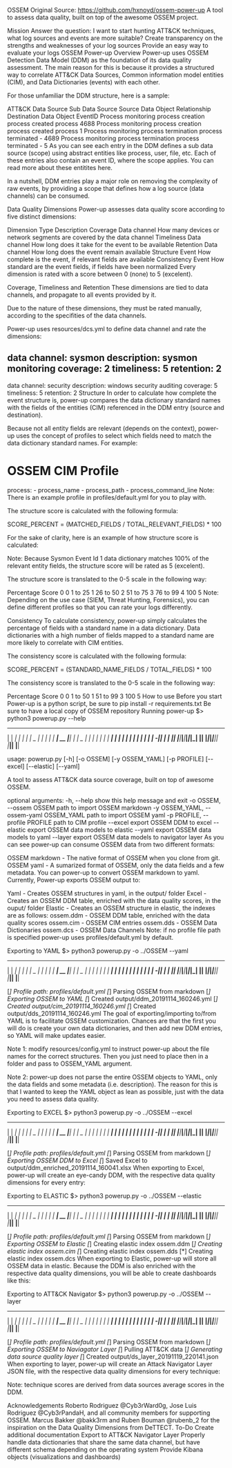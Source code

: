 OSSEM 
Original Source: https://github.com/hxnoyd/ossem-power-up
A tool to assess data quality, built on top of the awesome OSSEM project.

Mission
Answer the question: I want to start hunting ATT&CK techniques, what log sources and events are more suitable?
Create transparency on the strengths and weaknesses of your log sources
Provide an easy way to evaluate your logs
OSSEM Power-up Overview
Power-up uses OSSEM Detection Data Model (DDM) as the foundation of its data quality assessment. The main reason for this is because it provides a structured way to correlate ATT&CK Data Sources, Common information model entities (CIM), and Data Dictionaries (events) with each other.

For those unfamiliar the DDM structure, here is a sample:

ATT&CK Data Source	Sub Data Source	Source Data Object	Relationship	Destination Data Object	EventID
Process monitoring	process creation	process	created	process	4688
Process monitoring	process creation	process	created	process	1
Process monitoring	process termination	process	terminated	-	4689
Process monitoring	process termination	process	terminated	-	5
As you can see each entry in the DDM defines a sub data source (scope) using abstract entities like process, user, file, etc. Each of these entries also contain an event ID, where the scope applies. You can read more about these entitites here.

In a nutshell, DDM entries play a major role on removing the complexity of raw events, by providing a scope that defines how a log source (data channels) can be consumed.

Data Quality Dimensions
Power-up assesses data quality score according to five distinct dimensions:

Dimension	Type	Description
Coverage	Data channel	How many devices or network segments are covered by the data channel
Timeliness	Data channel	How long does it take for the event to be available
Retention	Data channel	How long does the event remain available
Structure	Event	How complete is the event, if relevant fields are available
Consistency	Event	How standard are the event fields, if fields have been normalized
Every dimension is rated with a score between 0 (none) to 5 (excelent).

Coverage, Timeliness and Retention
These dimensions are tied to data channels, and propagate to all events provided by it.

Due to the nature of these dimensions, they must be rated manually, according to the specifities of the data channels.

Power-up uses resources/dcs.yml to define data channel and rate the dimensions:

data channel: sysmon
description: sysmon monitoring
coverage: 2
timeliness: 5
retention: 2
---
data channel: security
description: windows security auditing
coverage: 5
timeliness: 5
retention: 2
Structure
In order to calculate how complete the event structure is, power-up compares the data dictionary standard names with the fields of the entities (CIM) referenced in the DDM entry (source and destination).

Because not all entity fields are relevant (depends on the context), power-up uses the concept of profiles to select which fields need to match the data dictionary standard names. For example:

# OSSEM CIM Profile
process:
    - process_name
    - process_path
    - process_command_line
Note: There is an example profile in profiles/default.yml for you to play with.

The structure score is calculated with the following formula:

SCORE_PERCENT = (MATCHED_FIELDS / TOTAL_RELEVANT_FIELDS) * 100

For the sake of clarity, here is an example of how structure score is calculated: 

Note: Because Sysmon Event Id 1 data dictionary matches 100% of the relevant entity fields, the structure score will be rated as 5 (excelent).

The structure score is translated to the 0-5 scale in the following way:

Percentage	Score
0	0
1 to 25	1
26 to 50	2
51 to 75	3
76 to 99	4
100	5
Note: Depending on the use case (SIEM, Threat Hunting, Forensics), you can define different profiles so that you can rate your logs differently.

Consistency
To calculate consistency, power-up simply calculates the percentage of fields with a standard name in a data dictionary. Data dictionaries with a high number of fields mapped to a standard name are more likely to correlate with CIM entities.

The consistency score is calculated with the following formula:

SCORE_PERCENT = (STANDARD_NAME_FIELDS / TOTAL_FIELDS) * 100

The consistency score is translated to the 0-5 scale in the following way:

Percentage	Score
0	0
1 to 50	1
51 to 99	3
100	5
How to use
Before you start
Power-up is a python script, be sure to pip install -r requirements.txt
Be sure to have a local copy of OSSEM repository
Running power-up
$> python3 powerup.py --help
  _____ _____ _____ _____ _____    _____ _____ _ _ _ _____ _____     _____ _____ __
 |     |   __|   __|   __|     |  |  _  |     | | | |   __| __  |___|  |  |  _  |  |
 |  |  |__   |__   |   __| | | |  |   __|  |  | | | |   __|    -|___|  |  |   __|__|
 |_____|_____|_____|_____|_|_|_|  |__|  |_____|_____|_____|__|__|   |_____|__|  |__|

usage: powerup.py [-h] [-o OSSEM] [-y OSSEM_YAML] [-p PROFILE] [--excel]
                  [--elastic] [--yaml]

A tool to assess ATT&CK data source coverage, built on top of awesome OSSEM.

optional arguments:
  -h, --help            show this help message and exit
  -o OSSEM, --ossem OSSEM
                        path to import OSSEM markdown
  -y OSSEM_YAML, --ossem-yaml OSSEM_YAML
                        path to import OSSEM yaml
  -p PROFILE, --profile PROFILE
                        path to CIM profile
  --excel               export OSSEM DDM to excel
  --elastic             export OSSEM data models to elastic
  --yaml                export OSSEM data models to yaml
  --layer               export OSSEM data models to navigator layer
As you can see power-up can consume OSSEM data from two different formats:

OSSEM markdown - The native format of OSSEM when you clone from git.
OSSEM yaml - A sumarized format of OSSEM, only the data fields and a few metadata. You can power-up to convert OSSEM markdown to yaml.
Currently, Power-up exports OSSEM output to:

Yaml - Creates OSSEM structures in yaml, in the output/ folder
Excel - Creates an OSSEM DDM table, enriched with the data quality scores, in the ouput/ folder
Elastic - Creates an OSSEM structure in elastic, the indexes are as follows:
ossem.ddm - OSSEM DDM table, enriched with the data quality scores
ossem.cim - OSSEM CIM entries
ossem.dds - OSSEM Data Dictionaries
ossem.dcs - OSSEM Data Channels
Note: if no profile file path is specified power-up uses profiles/default.yml by default.

Exporting to YAML
$> python3 powerup.py -o ../OSSEM --yaml
  _____ _____ _____ _____ _____    _____ _____ _ _ _ _____ _____     _____ _____ __
 |     |   __|   __|   __|     |  |  _  |     | | | |   __| __  |___|  |  |  _  |  |
 |  |  |__   |__   |   __| | | |  |   __|  |  | | | |   __|    -|___|  |  |   __|__|
 |_____|_____|_____|_____|_|_|_|  |__|  |_____|_____|_____|__|__|   |_____|__|  |__|

[*] Profile path: profiles/default.yml
[*] Parsing OSSEM from markdown
[*] Exporting OSSEM to YAML
[*] Created output/ddm_20191114_160246.yml
[*] Created output/cim_20191114_160246.yml
[*] Created output/dds_20191114_160246.yml
The goal of exporting/importing to/from YAML is to facilitate OSSEM customization. Chances are that the first you will do is create your own data dictionaries, and then add new DDM entries, so YAML will make updates easier.

Note 1: modify resources/config.yml to instruct power-up about the file names for the correct structures. Then you just need to place then in a folder and pass to OSSEM_YAML argument.

Note 2: power-up does not parse the entire OSSEM objects to YAML, only the data fields and some metadata (i.e. description). The reason for this is that I wanted to keep the YAML object as lean as possible, just with the data you need to assess data quality.

Exporting to EXCEL
$> python3 powerup.py -o ../OSSEM --excel
  _____ _____ _____ _____ _____    _____ _____ _ _ _ _____ _____     _____ _____ __
 |     |   __|   __|   __|     |  |  _  |     | | | |   __| __  |___|  |  |  _  |  |
 |  |  |__   |__   |   __| | | |  |   __|  |  | | | |   __|    -|___|  |  |   __|__|
 |_____|_____|_____|_____|_|_|_|  |__|  |_____|_____|_____|__|__|   |_____|__|  |__|

[*] Profile path: profiles/default.yml
[*] Parsing OSSEM from markdown
[*] Exporting OSSEM DDM to Excel
[*] Saved Excel to output/ddm_enriched_20191114_160041.xlsx
When exporting to Excel, power-up will create an eye-candy DDM, with the respective data quality dimensions for every entry: 

Exporting to ELASTIC
$> python3 powerup.py -o ../OSSEM --elastic
  _____ _____ _____ _____ _____    _____ _____ _ _ _ _____ _____     _____ _____ __
 |     |   __|   __|   __|     |  |  _  |     | | | |   __| __  |___|  |  |  _  |  |
 |  |  |__   |__   |   __| | | |  |   __|  |  | | | |   __|    -|___|  |  |   __|__|
 |_____|_____|_____|_____|_|_|_|  |__|  |_____|_____|_____|__|__|   |_____|__|  |__|

[*] Profile path: profiles/default.yml
[*] Parsing OSSEM from markdown
[*] Exporting OSSEM to Elastic
[*] Creating elastic index ossem.ddm
[*] Creating elastic index ossem.cim
[*] Creating elastic index ossem.dds
[*] Creating elastic index ossem.dcs
When exporting to Elastic, power-up will store all OSSEM data in elastic. Because the DDM is also enriched with the respective data quality dimensions, you will be able to create dashboards like this: 

Exporting to ATT&CK Navigator
$> python3 powerup.py -o ../OSSEM --layer
  _____ _____ _____ _____ _____    _____ _____ _ _ _ _____ _____     _____ _____ __
 |     |   __|   __|   __|     |  |  _  |     | | | |   __| __  |___|  |  |  _  |  |
 |  |  |__   |__   |   __| | | |  |   __|  |  | | | |   __|    -|___|  |  |   __|__|
 |_____|_____|_____|_____|_|_|_|  |__|  |_____|_____|_____|__|__|   |_____|__|  |__|

[*] Profile path: profiles/default.yml
[*] Parsing OSSEM from markdown
[*] Exporting OSSEM to Naviagator Layer
[*] Pulling ATT&CK data
[*] Generating data source quality layer
[*] Created output/ds_layer_20191119_220141.json
When exporting to layer, power-up will create an Attack Navigator Layer JSON file, with the respective data quality dimensions for every technique: 

Note: technique scores are derived from data sources average scores in the DDM.

Acknowledgements
Roberto Rodriguez @Cyb3rWard0g, Jose Luis Rodriguez @Cyb3rPandaH, and all community members for supporting OSSEM.
Marcus Bakker @bakk3rm and Ruben Bouman @rubenb_2 for the inspiration on the Data Quality Dimensions from DeTTECT.
To-Do
 Create additional documentation
 Export to ATT&CK Navigator Layer
 Properly handle data dictionaries that share the same data channel, but have different schema depending on the operating system
 Provide Kibana objects (visualizations and dashboards)
